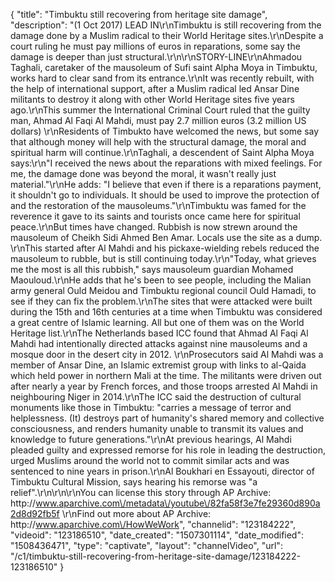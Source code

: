 {
    "title": "Timbuktu still recovering from heritage site damage",
    "description": "(1 Oct 2017) LEAD IN\r\nTimbuktu is still recovering from the damage done by a Muslim radical to their World Heritage sites.\r\nDespite a court ruling he must pay millions of euros in reparations, some say the damage is deeper than just structural.\r\n\r\nSTORY-LINE\r\nAhmadou Taghali, caretaker of the mausoleum of Sufi saint Alpha Moya in Timbuktu, works hard to clear sand from its entrance.\r\nIt was recently rebuilt, with the help of international support, after a Muslim radical led Ansar Dine militants to destroy it along with other World Heritage sites five years ago.\r\nThis summer the International Criminal Court ruled that the guilty man, Ahmad Al Faqi Al Mahdi, must pay 2.7 million euros (3.2 million US dollars) \r\nResidents of Timbukto have welcomed the news, but some say that although money will help with the structural damage, the moral and spiritual harm will continue.\r\nTaghali, a descendent of Saint Alpha Moya says:\r\n\"I received the news about the reparations with mixed feelings. For me, the damage done was beyond the moral, it wasn't really just material.\"\r\nHe adds: \"I believe that even if there is a reparations payment, it shouldn't go to individuals. It should be used to improve the protection of and the restoration of the mausoleums.\"\r\nTimbuktu was famed for the reverence it gave to its saints and tourists once came here for spiritual peace.\r\nBut times have changed. Rubbish is now strewn around the mausoleum of Cheikh Sidi Ahmed Ben Amar. Locals use the site as a dump. \r\nThis started after Al Mahdi and his pickaxe-wielding rebels reduced the mausoleum to rubble, but is still continuing today.\r\n\"Today, what grieves me the most is all this rubbish,\" says mausoleum guardian Mohamed Maouloud.\r\nHe adds that he's been to see people, including the Malian army general Ould Meidou and Timbuktu regional council Ould Hamadi, to see if they can fix the problem.\r\nThe sites that were attacked were built during the 15th and 16th centuries at a time when Timbuktu was considered a great centre of Islamic learning. All but one of them was on the World Heritage list.\r\nThe Netherlands based ICC found that Ahmad Al Faqi Al Mahdi had intentionally directed attacks against nine mausoleums and a mosque door in the desert city in 2012. \r\nProsecutors said Al Mahdi was a member of Ansar Dine, an Islamic extremist group with links to al-Qaida which held power in northern Mali at the time. The militants were driven out after nearly a year by French forces, and those troops arrested Al Mahdi in neighbouring Niger in 2014.\r\nThe ICC said the destruction of cultural monuments like those in Timbuktu: \"carries a message of terror and helplessness. (It) destroys part of humanity's shared memory and collective consciousness, and renders humanity unable to transmit its values and knowledge to future generations.\"\r\nAt previous hearings, Al Mahdi pleaded guilty and expressed remorse for his role in leading the destruction, urged Muslims around the world not to commit similar acts and was sentenced to nine years in prison.\r\nAl Boukhari en Essayouti, director of Timbuktu Cultural Mission, says hearing his remorse was \"a relief\".\r\n\r\n\r\nYou can license this story through AP Archive: http:\/\/www.aparchive.com\/metadata\/youtube\/82fa58f3e7fe29360d890a2d8d92fb5f \r\nFind out more about AP Archive: http:\/\/www.aparchive.com\/HowWeWork",
    "channelid": "123184222",
    "videoid": "123186510",
    "date_created": "1507301114",
    "date_modified": "1508436471",
    "type": "captivate",
    "layout": "channelVideo",
    "url": "\/c1\/timbuktu-still-recovering-from-heritage-site-damage\/123184222-123186510"
}